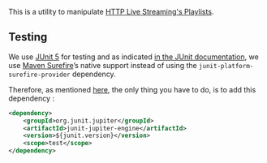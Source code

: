 This is a utility to manipulate [HTTP Live Streaming's Playlists](https://tools.ietf.org/html/rfc8216#section-4).

## Testing

We use [JUnit 5](https://junit.org/junit5/) for testing and as indicated [in the JUnit documentation](https://junit.org/junit5/docs/current/user-guide/#running-tests-build-maven), we use [Maven Surefire](https://maven.apache.org/surefire/maven-surefire-plugin)’s native support instead of using the `junit-platform-surefire-provider` dependency.  

Therefore, as mentioned [here](https://maven.apache.org/surefire/maven-surefire-plugin/examples/junit-platform.html), the only thing you have to do, is to add this dependency :

```xml
<dependency>
    <groupId>org.junit.jupiter</groupId>
    <artifactId>junit-jupiter-engine</artifactId>
    <version>${junit.version}</version>
    <scope>test</scope>
</dependency>
```